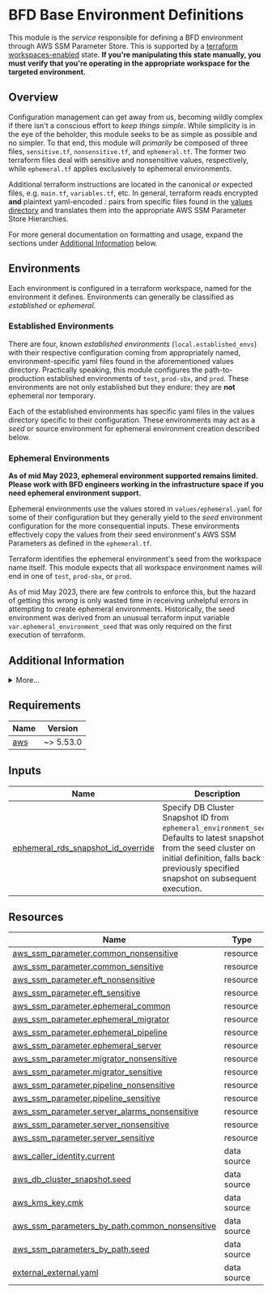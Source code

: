 # BFD Base Environment Definitions

This module is the _service_ responsible for defining a BFD environment through AWS SSM Parameter Store.
This is supported by a [terraform workspaces-enabled](https://www.terraform.io/language/state/workspaces) state.
**If you're manipulating this state manually, you must verify that you're operating in the appropriate workspace for the targeted environment.**

## Overview

Configuration management can get away from us, becoming wildly complex if there isn't a conscious effort to _keep things simple_.
While simplicity is in the eye of the beholder, this module seeks to be as simple as possible and no simpler.
To that end, this module will _primarily_ be composed of three files, `sensitive.tf`, `nonsensitive.tf`, and `ephemeral.tf`.
The former two terraform files deal with sensitive and nonsensitive values, respectively, while `ephemeral.tf` applies exclusively to ephemeral environments.

Additional terraform instructions are located in the canonical _or_ expected files, e.g. `main.tf`, `variables.tf`, etc.
In general, terraform reads encrypted **and** plaintext yaml-encoded _<key>:<value>_ pairs from specific files found in the [values directory](.values) and translates them into the appropriate AWS SSM Parameter Store Hierarchies.

For more general documentation on formatting and usage, expand the sections under [Additional Information](#additional-information) below.

## Environments 
Each environment is configured in a terraform workspace, named for the environment it defines.
Environments can generally be classified as _established_ or _ephemeral_.

### Established Environments
There are four, known _established environments_ (`local.established_envs`) with their respective configuration coming from appropriately named, environment-specific yaml files found in the aforementioned values directory.
Practically speaking, this module configures the path-to-production established environments of `test`, `prod-sbx`, and `prod`.
These environments are not only established but they endure: they are **not** ephemeral nor temporary.

Each of the established environments has specific yaml files in the values directory specific to their configuration.
These environments may act as a _seed_ or source environment for ephemeral environment creation described below.

### Ephemeral Environments
**As of mid May 2023, ephemeral environment supported remains limited. Please work with BFD engineers working in the infrastructure space if you need ephemeral environment support.**

Ephemeral environments use the values stored in `values/ephemeral.yaml` for some of their configuration but they generally yield to the _seed_ environment configuration for the more consequential inputs.
These environments effectively copy the values from their seed environment's AWS SSM Parameters as defined in the `ephemeral.tf`.

Terraform identifies the ephemeral environment's seed from the workspace name itself.
This module expects that all workspace environment names will end in one of `test`, `prod-sbx`, or `prod`.

As of mid May 2023, there are few controls to enforce this, but the hazard of getting this _wrong_ is only wasted time in receiving unhelpful errors in attempting to create ephemeral environments.
Historically, the seed environment was derived from an unusual terraform input variable `var.ephemeral_environment_seed` that was only required on the first execution of terraform.

## Additional Information

<details><summary>More...</summary>

### Known Limitations
AWS SSM Parameter Store has very limited support for storing non-string values in plain-text (`nonsensitive`) data and virtually no options for storing encrypted non-string (`sensitive`) data.
This forces us to handle some data that would more naturally be represented as collections like maps and arrays as formatted string types.
To work with this, you might consider using spaces to delimit your collection and parse accordingly, which can easily be achieved using yaml's `>` _folding block_ for multi-line strings.
Other techniques might involve storing more complex data in formats that are more machine-readable, like JSON.
Between storing JSON strings in the yaml context here and being fetching those values from AWS SSM Parameter Store, it will be in an _escaped_ format and the data will likely need special handling, e.g. `jq`'s `fromjson` function may be handy in these circumstances.

### Formatting and Validation

As of mid-May 2023, technical controls for standards enforcement are still forthcoming. As a stopgap, here are some guidelines in the spirit of keeping things simple:
- All workspaces must end in one of the three path-to-production established environments of `test`, `prod-sbx`, or `prod`
- Ephemeral environment workspace should generally be of a pattern similar to `<jira-id>-<env>`, e.g. `2544-test`, `2544-prod-sbx`, `2554-prod`.
- nested hierarchies must conform to one of the following (nested keys within YAML transformed into paths):
  - `/bfd/${env}/${group}/${leaf}/...`
  - `/bfd/${env}/${group}/${subgroup}/${leaf}/...`
- `${env}` is typically one of `test`, `prod-sbx`, `prod` or ephemeral format `<jira-id>-<env>`, e.g. `2544-test`
- `${group}` must be one of the supported groups: `common`, `migrator`, `pipeline`, `server`
- `${subgroup}` is optional, as of January 2023, examples include `ccw`, `rda`, `shared`
- `${leaf}` _should_ be lower_snake_case formatted
- `...` represents additional hierarchies that are user-defined
- if the hierarchy should match the _regex_ `/ami.id/`, the value [**must** point to an existing Amazon Machine Image](https://docs.aws.amazon.com/systems-manager/latest/userguide/parameter-store-ec2-aliases.html#parameter-ami-validation)
- only string-formatted values are accepted
- empty strings, i.e '' are not supported
- we've adopted a _local_ convention where the literal `UNDEFINED` makes an SSM-derived value absent
- sensitive values must be encrypted with appropriate [AWS Key Management Service-stored CMK](https://us-east-1.console.aws.amazon.com/kms/home?region=us-east-1#/kms/keys)

### Usage and User Additions

If the below [prerequisites](#prerequisites) are met, users will _generally_ interact with the environment-specific configuration by using one or more scripts in the [scripts](./scripts) directory for those encrypted values, otherwise a text-editor of their choosing when adjusting plain text values.

#### Viewing with read-and-decrypt-yaml.sh

**WARNING:** This will present unencrypted, sensitive data to stdout. Do not execute this while sharing your screen during presentations or pairing opportunities.

To see the raw, _untemplated_ configuration as terraform does through via external data source for e.g. `./values/prod-sbx.yaml`, execute the following from the module root directory:

```sh
scripts/read-and-decrypt-yaml.sh prod-sbx
```

#### Editing with edit-yaml.sh and Updating with terraform

To edit the encrypted values under e.g. `./values/prod-sbx.yaml` use the following steps:

1. Select the appropriate workspace: `terraform workspace select prod-sbx`
2. Ensure a familiar editor is defined in your environment, e.g. `export EDITOR=vim`
3. Run the edit script from the module root directory: `scripts/edit-yaml.sh prod-sbx`
4. Save and quit after making any desired changes
5. Review updates using the read script module root directory: `scripts/read-and-decrypt-yaml.sh prod-sbx`
6. Ensure terraform can successfully plan by running `terraform plan`
7. Commit your changes to an appropriate feature branch
8. Solicit feedback by pull request
9. Follow the typical, monolithic release process via Jenkins

### Prerequisites
In addition to the [Requirements (below)](#requirements), you (or the automation) will need:
- software packages supporting awscli, yq, and jq
- sufficient access to the various Multi-Region KMS Keys used for encrypting configuration
- sufficient AWS IAM privileges for the AWS provider [Resources and Date Sources (below)](#resources)
- access outlined for the remote [AWS S3 Backend](https://www.terraform.io/language/settings/backends/s3#s3-bucket-permissions)
- read/write privileges to the state-locking [AWS DynamoDB Table](https://www.terraform.io/language/settings/backends/s3#dynamodb-table-permissions)

</details>

<!-- BEGIN_TF_DOCS -->
<!-- GENERATED WITH `terraform-docs .`
     Manually updating the README.md will be overwritten.
     For more details, see the file '.terraform-docs.yml' or
     https://terraform-docs.io/user-guide/configuration/
-->
## Requirements

| Name | Version |
|------|---------|
| <a name="requirement_aws"></a> [aws](#requirement\_aws) | ~> 5.53.0 |

<!-- GENERATED WITH `terraform-docs .`
     Manually updating the README.md will be overwritten.
     For more details, see the file '.terraform-docs.yml' or
     https://terraform-docs.io/user-guide/configuration/
-->

## Inputs

| Name | Description | Type | Default | Required |
|------|-------------|------|---------|:--------:|
| <a name="input_ephemeral_rds_snapshot_id_override"></a> [ephemeral\_rds\_snapshot\_id\_override](#input\_ephemeral\_rds\_snapshot\_id\_override) | Specify DB Cluster Snapshot ID from `ephemeral_environment_seed`. Defaults to latest snapshot from the seed cluster on initial definition, falls back to previously specified snapshot on subsequent execution. | `string` | `null` | no |

<!-- GENERATED WITH `terraform-docs .`
     Manually updating the README.md will be overwritten.
     For more details, see the file '.terraform-docs.yml' or
     https://terraform-docs.io/user-guide/configuration/
-->



<!-- GENERATED WITH `terraform-docs .`
     Manually updating the README.md will be overwritten.
     For more details, see the file '.terraform-docs.yml' or
     https://terraform-docs.io/user-guide/configuration/
-->



<!-- GENERATED WITH `terraform-docs .`
     Manually updating the README.md will be overwritten.
     For more details, see the file '.terraform-docs.yml' or
     https://terraform-docs.io/user-guide/configuration/
-->

## Resources

| Name | Type |
|------|------|
| [aws_ssm_parameter.common_nonsensitive](https://registry.terraform.io/providers/hashicorp/aws/latest/docs/resources/ssm_parameter) | resource |
| [aws_ssm_parameter.common_sensitive](https://registry.terraform.io/providers/hashicorp/aws/latest/docs/resources/ssm_parameter) | resource |
| [aws_ssm_parameter.eft_nonsensitive](https://registry.terraform.io/providers/hashicorp/aws/latest/docs/resources/ssm_parameter) | resource |
| [aws_ssm_parameter.eft_sensitive](https://registry.terraform.io/providers/hashicorp/aws/latest/docs/resources/ssm_parameter) | resource |
| [aws_ssm_parameter.ephemeral_common](https://registry.terraform.io/providers/hashicorp/aws/latest/docs/resources/ssm_parameter) | resource |
| [aws_ssm_parameter.ephemeral_migrator](https://registry.terraform.io/providers/hashicorp/aws/latest/docs/resources/ssm_parameter) | resource |
| [aws_ssm_parameter.ephemeral_pipeline](https://registry.terraform.io/providers/hashicorp/aws/latest/docs/resources/ssm_parameter) | resource |
| [aws_ssm_parameter.ephemeral_server](https://registry.terraform.io/providers/hashicorp/aws/latest/docs/resources/ssm_parameter) | resource |
| [aws_ssm_parameter.migrator_nonsensitive](https://registry.terraform.io/providers/hashicorp/aws/latest/docs/resources/ssm_parameter) | resource |
| [aws_ssm_parameter.migrator_sensitive](https://registry.terraform.io/providers/hashicorp/aws/latest/docs/resources/ssm_parameter) | resource |
| [aws_ssm_parameter.pipeline_nonsensitive](https://registry.terraform.io/providers/hashicorp/aws/latest/docs/resources/ssm_parameter) | resource |
| [aws_ssm_parameter.pipeline_sensitive](https://registry.terraform.io/providers/hashicorp/aws/latest/docs/resources/ssm_parameter) | resource |
| [aws_ssm_parameter.server_alarms_nonsensitive](https://registry.terraform.io/providers/hashicorp/aws/latest/docs/resources/ssm_parameter) | resource |
| [aws_ssm_parameter.server_nonsensitive](https://registry.terraform.io/providers/hashicorp/aws/latest/docs/resources/ssm_parameter) | resource |
| [aws_ssm_parameter.server_sensitive](https://registry.terraform.io/providers/hashicorp/aws/latest/docs/resources/ssm_parameter) | resource |
| [aws_caller_identity.current](https://registry.terraform.io/providers/hashicorp/aws/latest/docs/data-sources/caller_identity) | data source |
| [aws_db_cluster_snapshot.seed](https://registry.terraform.io/providers/hashicorp/aws/latest/docs/data-sources/db_cluster_snapshot) | data source |
| [aws_kms_key.cmk](https://registry.terraform.io/providers/hashicorp/aws/latest/docs/data-sources/kms_key) | data source |
| [aws_ssm_parameters_by_path.common_nonsensitive](https://registry.terraform.io/providers/hashicorp/aws/latest/docs/data-sources/ssm_parameters_by_path) | data source |
| [aws_ssm_parameters_by_path.seed](https://registry.terraform.io/providers/hashicorp/aws/latest/docs/data-sources/ssm_parameters_by_path) | data source |
| [external_external.yaml](https://registry.terraform.io/providers/hashicorp/external/latest/docs/data-sources/external) | data source |
<!-- END_TF_DOCS -->
